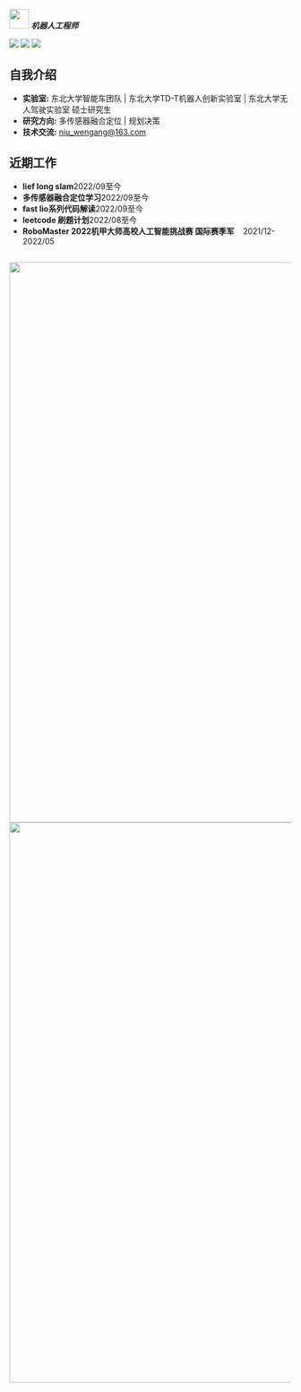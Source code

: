   <img src="https://user-images.githubusercontent.com/5679180/79618120-0daffb80-80be-11ea-819e-d2b0fa904d07.gif" width="35px"> ***机器人工程师***




[![](https://img.shields.io/badge/Bilibili-robotics%E6%B8%AF-brightgreen)](https://space.bilibili.com/356146260)
[![](https://img.shields.io/badge/CSDN%E5%8D%9A%E5%AE%A2-robotics%E6%B8%AF-brightgreen)](https://blog.csdn.net/weixin_37684239?type=blog)
![](https://visitor-badge.laobi.icu/badge?page_id=niuwengang.visitor-badge)

## 自我介绍
+ **实验室:** 东北大学智能车团队 | 东北大学TD-T机器人创新实验室 | 东北大学无人驾驶实验室 硕士研究生
+ **研究方向:** 多传感器融合定位 | 规划决策
+ **技术交流:** niu_wengang@163.com



## 近期工作
+ **lief long slam**2022/09至今 
+ **多传感器融合定位学习**2022/09至今 
+ **fast lio系列代码解读**2022/09至今 
+ **leetcode 刷题计划**2022/08至今 
+ **RoboMaster 2022机甲大师高校人工智能挑战赛 国际赛季军**&nbsp;&nbsp;&nbsp;&nbsp;2021/12-2022/05 

##
<div align="center">
<img src="https://github-profile-trophy.vercel.app/?username=niuwengang&theme=dark_lover"  width = "1000 height ="500"  />
<img src="https://activity-graph.herokuapp.com/graph?username=niuwengang&theme=redical"   width = "1000 height ="50"  />
</div>






